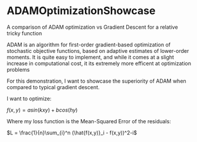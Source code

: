 # ADAMOptimizationShowcase
A comparison of ADAM optimization vs Gradient Descent for a relative tricky function

ADAM is an algorithm for first-order gradient-based optimization of stochastic objective functions, based on adaptive estimates of lower-order moments. It is quite easy to implement, and while it comes at a slight increase in computational cost, it its extremely more efficent at optimization problems

For this demonstration, I want to showcase the superiority of ADAM when compared to typical gradient descent.

I want to optimize:

$f(x,y) = asin(kxy) + bcos(hy)$

Where my loss function is the Mean-Squared Error of the residuals:

$L = \frac{1}{n}\sum_{i}^n (\hat{f(x,y)}_i - f(x,y))^2-i$


